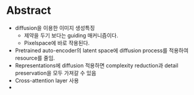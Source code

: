 # Abstract
- diffusion을 이용한 이미지 생성특징
  - 제약을 두기 보다는 guiding 매커니즘이다.
  - Pixelspace에 바로 작용된다.
- Pretrained auto-encoder의 latent space에 diffusion process를 적용하여 resource를 줄임.
- Representations에 diffusion 적용하면 complexity reduction과 detail preservation을 모두 가져갈 수 있음
- Cross-attention layer 사용
- 
